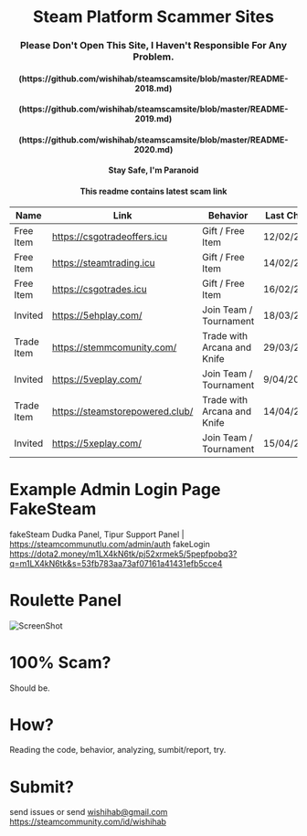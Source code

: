 <h1 align="center">Steam Platform Scammer Sites</h1>
<h3 align="center">Please Don't Open This Site, I Haven't Responsible For Any Problem.</h1>
<h4 align="center">(https://github.com/wishihab/steamscamsite/blob/master/README-2018.md)</h1>
<h4 align="center">(https://github.com/wishihab/steamscamsite/blob/master/README-2019.md)</h1>
<h4 align="center">(https://github.com/wishihab/steamscamsite/blob/master/README-2020.md)</h1>
<h4 align="center">Stay Safe, I'm Paranoid</h1>
<h4 align="center">This readme contains latest scam link</h1>


| Name | Link | Behavior | Last Check |
| ------------------ | ------------------------- | ------------------------- | ---------- |
| Free Item | https://csgotradeoffers.icu | Gift / Free Item | 12/02/2021 |
| Free Item | https://steamtrading.icu | Gift / Free Item | 14/02/2021 |
| Free Item | https://csgotrades.icu | Gift / Free Item | 16/02/2021 |
| Invited | https://5ehplay.com/ | Join Team / Tournament | 18/03/2021 |
| Trade Item | https://stemmcomunity.com/ | Trade with Arcana and Knife | 29/03/2021 |
| Invited | https://5veplay.com/ | Join Team / Tournament | 9/04/2021 |
| Trade Item | https://steamstorepowered.club/ | Trade with Arcana and Knife | 14/04/2021 |
| Invited | https://5xeplay.com/ | Join Team / Tournament | 15/04/2021 |




# Example Admin Login Page FakeSteam
fakeSteam Dudka Panel, Tipur Support Panel | https://steamcommunutlu.com/admin/auth
fakeLogin https://dota2.money/m1LX4kN6tk/pj52xrmek5/5pepfpobq3?q=m1LX4kN6tk&s=53fb783aa73af07161a41431efb5cce4

# Roulette Panel
![ScreenShot](https://github.com/wishihab/steamscamsite/blob/master/Roulette_ru.png)

# 100% Scam?
Should be. 

# How?
Reading the code, behavior, analyzing, sumbit/report, try.

# Submit?
send issues or send wishihab@gmail.com https://steamcommunity.com/id/wishihab
